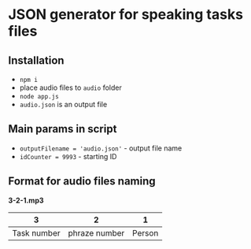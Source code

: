 # JSON generator for speaking tasks files

## Installation

* `npm i`
* place audio files to `audio` folder
* `node app.js`
* `audio.json` is an output file

## Main params in script

* `outputFilename = 'audio.json'` - output file name
* `idCounter = 9993` - starting ID

## Format for audio files naming

**3-2-1.mp3**

| 3           | 2             | 1      |
| ---         | ---           | ---    |
| Task number | phraze number | Person |

